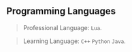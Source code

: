 ## Programming Languages

> Professional Language: `Lua`.

> Learning Language: `C++` `Python` `Java`.
